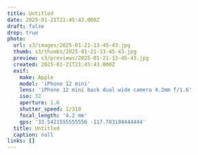 ```yaml
---
title: Untitled
date: 2025-01-21T21:45:43.000Z
draft: false
drop: true
photo:
  url: s3/images/2025-01-21-13-45-43.jpg
  thumb: s3/thumbs/2025-01-21-13-45-43.jpg
  preview: s3/previews/2025-01-21-13-45-43.jpg
  created: 2025-01-21T21:45:43.000Z
  exif:
    make: Apple
    model: 'iPhone 12 mini'
    lens: 'iPhone 12 mini back dual wide camera 4.2mm f/1.6'
    iso: 32
    aperture: 1.6
    shutter_speed: 1/310
    focal_length: '4.2 mm'
    gps: '33.5421555555556 -117.783194444444'
  title: Untitled
  caption: null
links: []
---
```


